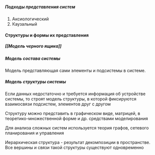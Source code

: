 ##### Подходы представления систем
1. Аксиологический
2. Каузальный 
#### Структуры и формы их представления
##### [[Модель черного ящика]]
##### Модель состава системы
Модель представляющая  сами элементы и подсистемы в системе.
##### Модель структуры системы
Если данных недостаточно и требуется информация об устройстве системы, то строят модель структуры, в которой фиксируются взаимосвязи подсистем, элементов друг с другом

Структуру можно представить в графическом виде, матрицей, в теоретико-множественной форме и др. средствами моделирования

Для анализа сложных систем используется теория графов, сетевого планирования и управления

Иерархическая структура - результат декомпозиции в пространстве. Все вершины и связи такой структуры существуют одновременно